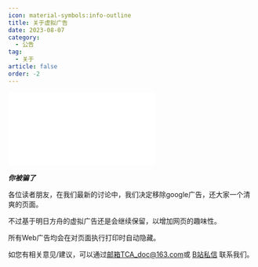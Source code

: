 ```yaml
---
icon: material-symbols:info-outline
title: 关于虚拟广告
date: 2023-08-07
category:
  - 公告
tag:
  - 关于
article: false
order: -2
---
```


<iframe src="//player.bilibili.com/player.html?aid=80433022&bvid=BV1GJ411x7h7&cid=137649199&page=1" scrolling="no" border="0" frameborder="no" framespacing="0" allowfullscreen="true"> </iframe>

***你被骗了***

各位读者朋友，在我们最新的讨论中，我们决定移除google广告，还大家一个清爽的页面。

不过基于明日方舟的虚拟广告还是会继续保留，以增加网页的趣味性。

所有Web广告均会在对页面执行打印时自动隐藏。

如您有相关意见/建议，可以通过[邮箱TCA_doc@163.com](mailto:TCA_doc@163.com)或 [B站私信](https://space.bilibili.com/1317574696/) 联系我们。<eod />